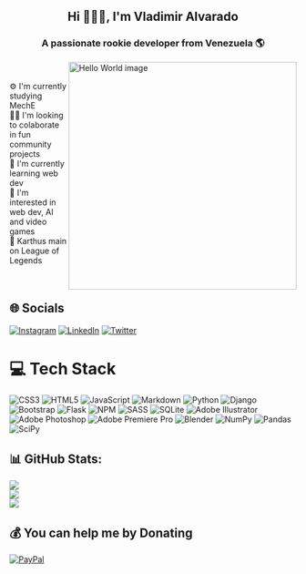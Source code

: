 <h2 align="center">Hi 🙋🏻‍♂️, I'm Vladimir Alvarado</h2>
<h3 align="center">A passionate rookie developer from Venezuela 🌎</h3>
<img align="right" alt="Hello World image" width="400px" src="https://th.bing.com/th/id/R.62c51b5838f3109aa3dbb05285e683b1?rik=%2bFMERgh8Uzdhmg&pid=ImgRaw&r=0">
<br><br>
⚙️ I'm currently studying MechE<br>🙌🏼 I'm looking to colaborate in fun community projects<br>🐍 I'm currently learning web dev<br>👀 I'm interested in web dev, AI and video games <br> 🔮 Karthus main on League of Legends
<br><br><br>

## 🌐 Socials
[![Instagram](https://img.shields.io/badge/Instagram-%23E4405F.svg?logo=Instagram&logoColor=white)](https://instagram.com/vladialv) [![LinkedIn](https://img.shields.io/badge/LinkedIn-%230077B5.svg?logo=linkedin&logoColor=white)](https://linkedin.com/in/vladimir-alvarado) [![Twitter](https://img.shields.io/badge/Twitter-%231DA1F2.svg?logo=Twitter&logoColor=white)](https://twitter.com/vladialv) 

# 💻 Tech Stack
![CSS3](https://img.shields.io/badge/css3-%231572B6.svg?style=flat-square&logo=css3&logoColor=white) ![HTML5](https://img.shields.io/badge/html5-%23E34F26.svg?style=flat-square&logo=html5&logoColor=white) ![JavaScript](https://img.shields.io/badge/javascript-%23323330.svg?style=flat-square&logo=javascript&logoColor=%23F7DF1E) ![Markdown](https://img.shields.io/badge/markdown-%23000000.svg?style=flat-square&logo=markdown&logoColor=white) ![Python](https://img.shields.io/badge/python-3670A0?style=flat-square&logo=python&logoColor=ffdd54) ![Django](https://img.shields.io/badge/django-%23092E20.svg?style=flat-square&logo=django&logoColor=white) ![Bootstrap](https://img.shields.io/badge/bootstrap-%23563D7C.svg?style=flat-square&logo=bootstrap&logoColor=white) ![Flask](https://img.shields.io/badge/flask-%23000.svg?style=flat-square&logo=flask&logoColor=white) ![NPM](https://img.shields.io/badge/NPM-%23000000.svg?style=flat-square&logo=npm&logoColor=white) ![SASS](https://img.shields.io/badge/SASS-hotpink.svg?style=flat-square&logo=SASS&logoColor=white) ![SQLite](https://img.shields.io/badge/sqlite-%2307405e.svg?style=flat-square&logo=sqlite&logoColor=white) ![Adobe Illustrator](https://img.shields.io/badge/adobeillustrator-%23FF9A00.svg?style=flat-square&logo=adobeillustrator&logoColor=white) ![Adobe Photoshop](https://img.shields.io/badge/adobephotoshop-%2331A8FF.svg?style=flat-square&logo=adobephotoshop&logoColor=white) ![Adobe Premiere Pro](https://img.shields.io/badge/Adobe%20Premiere%20Pro-9999FF.svg?style=flat-square&logo=Adobe%20Premiere%20Pro&logoColor=white) ![Blender](https://img.shields.io/badge/blender-%23F5792A.svg?style=flat-square&logo=blender&logoColor=white) ![NumPy](https://img.shields.io/badge/numpy-%23013243.svg?style=flat-square&logo=numpy&logoColor=white) ![Pandas](https://img.shields.io/badge/pandas-%23150458.svg?style=flat-square&logo=pandas&logoColor=white) ![SciPy](https://img.shields.io/badge/SciPy-%230C55A5.svg?style=flat-square&logo=scipy&logoColor=%white)

## 📊 GitHub Stats:
![](https://github-readme-stats.vercel.app/api?username=vladialv&theme=dark&hide_border=false&include_all_commits=false&count_private=false)<br/>
![](https://github-readme-streak-stats.herokuapp.com/?user=vladialv&theme=dark&hide_border=false)<br/>
![](https://github-readme-stats.vercel.app/api/top-langs/?username=vladialv&theme=dark&hide_border=false&include_all_commits=false&count_private=false&layout=compact)

## 💰 You can help me by Donating
[![PayPal](https://img.shields.io/badge/PayPal-00457C?style=for-the-badge&logo=paypal&logoColor=white)](https://paypal.me/vladiealv) 
